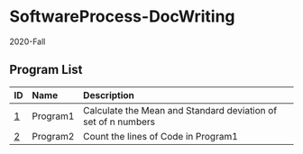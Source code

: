 # SoftwareProcess-DocWriting

2020-Fall 

## Program List

| ID | Name | Description |
| :------ | :------ | :------|
| [1](/Program1) | Program1 | Calculate the Mean and Standard deviation of set of n numbers |
| [2](/Program2) | Program2 | Count the lines of Code in Program1 |
